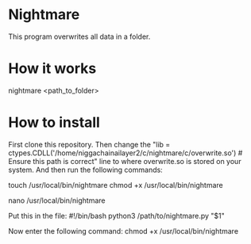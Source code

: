 # Nightmare

This program overwrites all data in a folder.

# How it works
nightmare <path_to_folder>

# How to install
First clone this repository. Then change the "lib = ctypes.CDLL('/home/niggachainailayer2/c/nightmare/c/overwrite.so')  # Ensure this path is correct" line to where overwrite.so is stored on your system.
And then run the following commands:

touch /usr/local/bin/nightmare
chmod +x /usr/local/bin/nightmare

nano /usr/local/bin/nightmare

Put this in the file:
#!/bin/bash
python3 /path/to/nightmare.py "$1"

Now enter the following command:
chmod +x /usr/local/bin/nightmare

